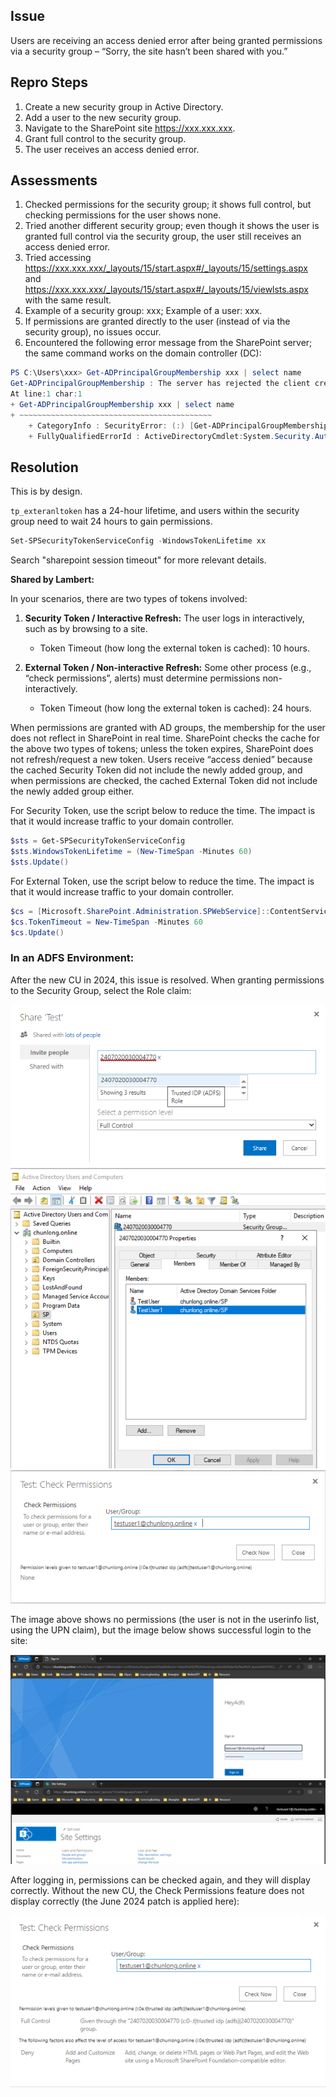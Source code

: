 ## Issue

Users are receiving an access denied error after being granted permissions via a security group – “Sorry, the site hasn’t been shared with you.”

## Repro Steps

1. Create a new security group in Active Directory.
2. Add a user to the new security group.
3. Navigate to the SharePoint site https://xxx.xxx.xxx.
4. Grant full control to the security group.
5. The user receives an access denied error.

## Assessments

1. Checked permissions for the security group; it shows full control, but checking permissions for the user shows none.
2. Tried another different security group; even though it shows the user is granted full control via the security group, the user still receives an access denied error.
3. Tried accessing https://xxx.xxx.xxx/_layouts/15/start.aspx#/_layouts/15/settings.aspx and https://xxx.xxx.xxx/_layouts/15/start.aspx#/_layouts/15/viewlsts.aspx with the same result.
4. Example of a security group: xxx; Example of a user: xxx.
5. If permissions are granted directly to the user (instead of via the security group), no issues occur.
6. Encountered the following error message from the SharePoint server; the same command works on the domain controller (DC):

```powershell
PS C:\Users\xxx> Get-ADPrincipalGroupMembership xxx | select name
Get-ADPrincipalGroupMembership : The server has rejected the client credentials.
At line:1 char:1
+ Get-ADPrincipalGroupMembership xxx | select name
+ ~~~~~~~~~~~~~~~~~~~~~~~~~~~~~~~~~~~~~~~~~~~
    + CategoryInfo : SecurityError: (:) [Get-ADPrincipalGroupMembership], AuthenticationException
    + FullyQualifiedErrorId : ActiveDirectoryCmdlet:System.Security.Authentication.AuthenticationException,Microsoft.ActiveDirectory.Management.Commands.GetADPrincipalGroupMembership
```

## Resolution

This is by design. 

`tp_exteranltoken` has a 24-hour lifetime, and users within the security group need to wait 24 hours to gain permissions.

```powershell
Set-SPSecurityTokenServiceConfig -WindowsTokenLifetime xx
```

Search "sharepoint session timeout" for more relevant details.

**Shared by Lambert:**

In your scenarios, there are two types of tokens involved:

1. **Security Token / Interactive Refresh:** The user logs in interactively, such as by browsing to a site.
   - Token Timeout (how long the external token is cached): 10 hours.

2. **External Token / Non-interactive Refresh:** Some other process (e.g., “check permissions”, alerts) must determine permissions non-interactively.
   - Token Timeout (how long the external token is cached): 24 hours.

When permissions are granted with AD groups, the membership for the user does not reflect in SharePoint in real time. SharePoint checks the cache for the above two types of tokens; unless the token expires, SharePoint does not refresh/request a new token. Users receive “access denied” because the cached Security Token did not include the newly added group, and when permissions are checked, the cached External Token did not include the newly added group either.

For Security Token, use the script below to reduce the time. The impact is that it would increase traffic to your domain controller.

```powershell
$sts = Get-SPSecurityTokenServiceConfig
$sts.WindowsTokenLifetime = (New-TimeSpan -Minutes 60)
$sts.Update()
```

For External Token, use the script below to reduce the time. The impact is that it would increase traffic to your domain controller.

```powershell
$cs = [Microsoft.SharePoint.Administration.SPWebService]::ContentService
$cs.TokenTimeout = New-TimeSpan -Minutes 60
$cs.Update()
```

### In an ADFS Environment:

After the new CU in 2024, this issue is resolved. When granting permissions to the Security Group, select the Role claim:

![Role Claim](image.png)
![Permissions](image-1.png)
![Permissions Granted](image-2.png)

The image above shows no permissions (the user is not in the userinfo list, using the UPN claim), but the image below shows successful login to the site:

![Successful Login](image-3.png)
![Login Status](image-4.png)

After logging in, permissions can be checked again, and they will display correctly. Without the new CU, the Check Permissions feature does not display correctly (the June 2024 patch is applied here):

![Permissions Check](image-5.png)
